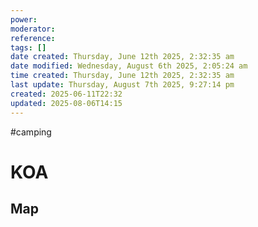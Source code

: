 ```yaml
---
power: 
moderator: 
reference: 
tags: []
date created: Thursday, June 12th 2025, 2:32:35 am
date modified: Wednesday, August 6th 2025, 2:05:24 am
time created: Thursday, June 12th 2025, 2:32:35 am
last update: Thursday, August 7th 2025, 9:27:14 pm
created: 2025-06-11T22:32
updated: 2025-08-06T14:15
---
```

#camping

# KOA
## Map
